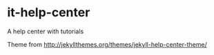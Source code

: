 # it-help-center
A help center with tutorials

Theme from http://jekyllthemes.org/themes/jekyll-help-center-theme/